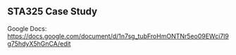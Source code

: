 ## STA325 Case Study

Google Docs: https://docs.google.com/document/d/1n7sg_tubFroHmONTNr5eo09EWci7l9g75hdyX5hGnCA/edit
